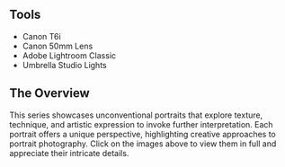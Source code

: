 ## Tools 
- Canon T6i
- Canon 50mm Lens
- Adobe Lightroom Classic
- Umbrella Studio Lights

## The Overview
This series showcases unconventional portraits that explore texture, technique, and artistic expression to invoke further interpretation. Each portrait offers a unique perspective, highlighting creative approaches to portrait photography. Click on the images above to view them in full and appreciate their intricate details.